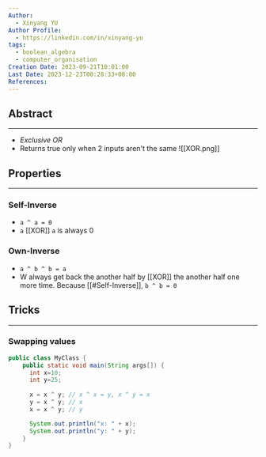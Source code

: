 ```yaml
---
Author:
  - Xinyang YU
Author Profile:
  - https://linkedin.com/in/xinyang-yu
tags:
  - boolean_algebra
  - computer_organisation
Creation Date: 2023-09-21T10:01:00
Last Date: 2023-12-23T00:28:33+08:00
References: 
---
```

## Abstract
---
- *Exclusive OR*
- Returns true only when 2 inputs aren't the same
![[XOR.png]]

## Properties
---
### Self-Inverse
- `a ^ a = 0`
- `a` [[XOR]] `a` is always 0
### Own-Inverse
- `a ^ b ^ b = a`
- W always get back the another half by [[XOR]] the another half one more time. Because [[#Self-Inverse]], `b ^ b = 0`

## Tricks
---
### Swapping values 
```java
public class MyClass {
    public static void main(String args[]) {
      int x=10;
      int y=25;
      
      x = x ^ y; // x ^ x = y, x ^ y = x
      y = x ^ y; // x
      x = x ^ y; // y

      System.out.println("x: " + x);
      System.out.println("y: " + y);
    }
}
```

